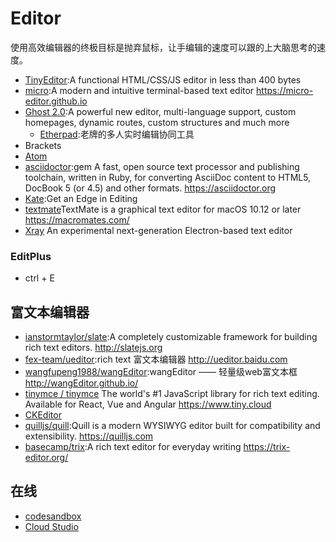# Editor

使用高效编辑器的终极目标是抛弃鼠标，让手编辑的速度可以跟的上大脑思考的速度。

* [TinyEditor](https://github.com/umpox/TinyEditor):A functional HTML/CSS/JS editor in less than 400 bytes
* [micro](https://github.com/zyedidia/micro):A modern and intuitive terminal-based text editor <https://micro-editor.github.io>
* [Ghost 2.0](https://blog.ghost.org/2-0/):A powerful new editor, multi-language support, custom homepages, dynamic routes, custom structures and much more
  - [Etherpad](http://etherpad.org/):老牌的多人实时编辑协同工具
* Brackets
* [Atom](./Atom.md)
* [asciidoctor](https://github.com/asciidoctor/asciidoctor):gem A fast, open source text processor and publishing toolchain, written in Ruby, for converting AsciiDoc content to HTML5, DocBook 5 (or 4.5) and other formats. <https://asciidoctor.org>
* [Kate](https://kate-editor.org/):Get an Edge in Editing
* [textmate](https://github.com/textmate/textmate)TextMate is a graphical text editor for macOS 10.12 or later <https://macromates.com/>
* [Xray](https://github.com/atom/xray) An experimental next-generation Electron-based text editor

### EditPlus

* ctrl + E

## 富文本编辑器

* [ianstormtaylor/slate](https://github.com/ianstormtaylor/slate):A completely customizable framework for building rich text editors. <http://slatejs.org>
* [fex-team/ueditor](https://github.com/fex-team/ueditor):rich text 富文本编辑器 <http://ueditor.baidu.com>
* [wangfupeng1988/wangEditor](https://github.com/wangfupeng1988/wangEditor/):wangEditor —— 轻量级web富文本框 <http://wangEditor.github.io/>
* [tinymce / tinymce](https://github.com/tinymce/tinymce) The world's #1 JavaScript library for rich text editing. Available for React, Vue and Angular <https://www.tiny.cloud>
* [CKEditor](http://ckeditor.com/)
* [quilljs/quill](https://github.com/quilljs/quill):Quill is a modern WYSIWYG editor built for compatibility and extensibility. <https://quilljs.com>
* [basecamp/trix](https://github.com/basecamp/trix):A rich text editor for everyday writing <https://trix-editor.org/>

## 在线

* [codesandbox](https://codesandbox.io)
* [Cloud Studio](https://studio.dev.tencent.com/)

